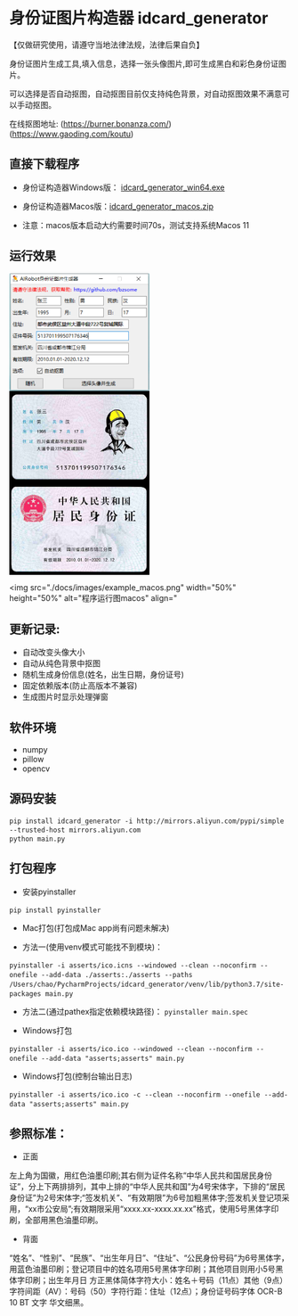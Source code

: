 # 身份证图片构造器 idcard_generator

【仅做研究使用，请遵守当地法律法规，法律后果自负】

身份证图片生成工具,填入信息，选择一张头像图片,即可生成黑白和彩色身份证图片。

可以选择是否自动抠图，自动抠图目前仅支持纯色背景，对自动抠图效果不满意可以手动抠图。

在线抠图地址: (https://burner.bonanza.com/) (https://www.gaoding.com/koutu)

## 直接下载程序

- 身份证构造器Windows版： [idcard_generator_win64.exe](https://github.com/bzsome/idcard_generator/releases/download/v1.1.0/idcard_generator_win64_1.1.0.exe)

- 身份证构造器Macos版：[idcard_generator_macos.zip](https://github.com/bzsome/idcard_generator/releases/download/v1.1.0/idcard_generator_macos_1.1.0.zip)

- 注意：macos版本启动大约需要时间70s，测试支持系统Macos 11

## 运行效果

<img src="./docs/images/example_01.png" width="50%" height="50%" alt="程序运行图windows" align="center" />

<img src="./docs/images/result_color.png" width="50%" height="50%" alt="生成结果图" align="center" />

<img src="./docs/images/example_macos.png" width="50%" height="50%" alt="程序运行图macos" align="


## 更新记录:

- 自动改变头像大小
- 自动从纯色背景中抠图
- 随机生成身份信息(姓名，出生日期，身份证号)
- 固定依赖版本(防止高版本不兼容)
- 生成图片时显示处理弹窗

## 软件环境

- numpy
- pillow
- opencv

## 源码安装

```
pip install idcard_generator -i http://mirrors.aliyun.com/pypi/simple --trusted-host mirrors.aliyun.com
python main.py
```

## 打包程序

- 安装pyinstaller

`pip install pyinstaller`

- Mac打包(打包成Mac app尚有问题未解决)

- 方法一(使用venv模式可能找不到模块)： 

`pyinstaller -i asserts/ico.icns --windowed --clean --noconfirm --onefile --add-data ./asserts:./asserts --paths /Users/chao/PycharmProjects/idcard_generator/venv/lib/python3.7/site-packages main.py`

- 方法二(通过pathex指定依赖模块路径)： `pyinstaller main.spec`


- Windows打包

`pyinstaller -i asserts/ico.ico --windowed --clean --noconfirm --onefile --add-data "asserts;asserts" main.py`

- Windows打包(控制台输出日志)

`pyinstaller -i asserts/ico.ico -c --clean --noconfirm --onefile --add-data "asserts;asserts" main.py`

## 参照标准：

- 正面

左上角为国徽，用红色油墨印刷;其右侧为证件名称“中华人民共和国居民身份证”，分上下两排排列，其中上排的“中华人民共和国”为4号宋体字，下排的“居民身份证”为2号宋体字;“签发机关”、“有效期限”为6号加粗黑体字;签发机关登记项采用，“xx市公安局”;有效期限采用“xxxx.xx-xxxx.xx.xx”格式，使用5号黑体字印刷，全部用黑色油墨印刷。

- 背面

“姓名”、“性别”、“民族”、“出生年月日”、“住址”、“公民身份号码”为6号黑体字，用蓝色油墨印刷；登记项目中的姓名项用5号黑体字印刷；其他项目则用小5号黑体字印刷；出生年月日
方正黑体简体字符大小：姓名＋号码（11点）其他（9点）字符间距（AV）：号码（50）字符行距：住址（12点）；身份证号码字体 OCR-B 10 BT 文字 华文细黑。
